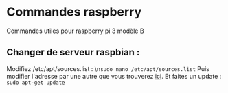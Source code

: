 # Commandes raspberry

Commandes utiles pour raspberry pi 3 modèle B

## Changer de serveur raspbian :

Modifiez /etc/apt/sources.list :
\n`sudo nano /etc/apt/sources.list`
Puis modifier l'adresse par une autre que vous trouverez [ici](http://www.raspbian.org/RaspbianMirrors).
Et faites un update :
`sudo apt-get update`
